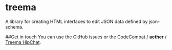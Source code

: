 treema
======

A library for creating HTML interfaces to edit JSON data defined by json-schema.

##Get in touch
You can use the GitHub issues or the [CodeCombat / **aether** / Treema HipChat](http://www.hipchat.com/g3plnOKqa).
